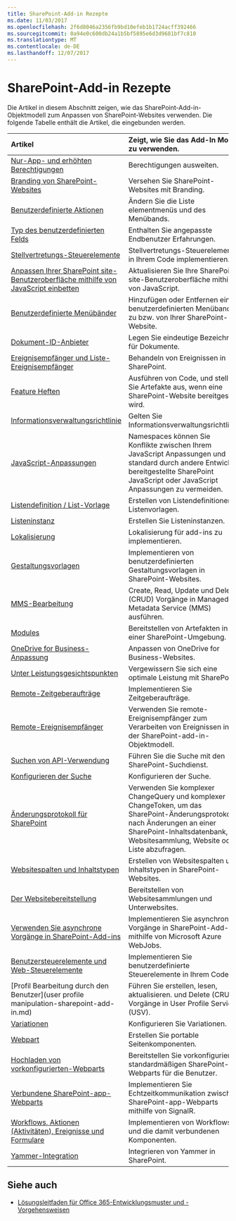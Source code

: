 ```yaml
---
title: SharePoint-Add-in Rezepte
ms.date: 11/03/2017
ms.openlocfilehash: 2f6d8046a2356fb9bd10efeb1b1724acff392466
ms.sourcegitcommit: 0a94e0c600db24a1b5bf5895e6d3d9681bf7c810
ms.translationtype: MT
ms.contentlocale: de-DE
ms.lasthandoff: 12/07/2017
---
```

# <a name="sharepoint-add-in-recipes"></a>SharePoint-Add-in Rezepte

Die Artikel in diesem Abschnitt zeigen, wie das SharePoint-Add-in-Objektmodell zum Anpassen von SharePoint-Websites verwenden. Die folgende Tabelle enthält die Artikel, die eingebunden werden.

|**Artikel**|**Zeigt, wie Sie das Add-In Modell zu verwenden.**|
|:-----|:-----|
|[Nur-App- und erhöhten Berechtigungen](app-only-elevated-privileges-sharepoint-add-in.md)|Berechtigungen ausweiten.|
|[Branding von SharePoint-Websites](branding-sharepoint-sites-sharepoint-add-in.md)|Versehen Sie SharePoint-Websites mit Branding.|
|[Benutzerdefinierte Aktionen](custom-actions-sharepoint-add-in.md)|Ändern Sie die Liste elementmenüs und des Menübands.|
|[Typ des benutzerdefinierten Felds](custom-field-type-sharepoint-add-in.md)|Enthalten Sie angepasste Endbenutzer Erfahrungen.|
|[Stellvertretungs-Steuerelemente](delegate-controls-sharepoint-add-in.md)|Stellvertretungs-Steuerelemente in Ihrem Code implementieren.|
|[Anpassen Ihrer SharePoint site-Benutzeroberfläche mithilfe von JavaScript einbetten](Customize-your-SharePoint-site-UI-by-using-JavaScript.md)|Aktualisieren Sie Ihre SharePoint site-Benutzeroberfläche mithilfe von JavaScript.|
|[Benutzerdefinierte Menübänder](Add-a-custom-ribbon-to-your-SharePoint-site.md)|Hinzufügen oder Entfernen eines benutzerdefinierten Menübands zu bzw. von Ihrer SharePoint-Website.|
|[Dokument-ID-Anbieter](document-id-provider-sharepoint-add-in.md)|Legen Sie eindeutige Bezeichner für Dokumente.|
|[Ereignisempfänger und Liste-Ereignisempfänger](event-receiver-and-list-event-receiver-sharepoint-add-in.md)|Behandeln von Ereignissen in SharePoint.|
|[Feature Heften](feature-stapling-sharepoint-add-in.md)|Ausführen von Code, und stellen Sie Artefakte aus, wenn eine SharePoint-Website bereitgestellt wird.|
|[Informationsverwaltungsrichtlinie](information-management-policy-sharepoint-add-in.md)|Gelten Sie Informationsverwaltungsrichtlinie.|
|[JavaScript-Anpassungen](Embedding-JavaScript-into-SharePoint.md)|Namespaces können Sie Konflikte zwischen Ihrem JavaScript Anpassungen und standard durch andere Entwickler bereitgestellte SharePoint JavaScript oder JavaScript Anpassungen zu vermeiden.|
|[Listendefinition / List-Vorlage](list-definition-template-sharepoint-add-in.md)|Erstellen von Listendefinitionen / Listenvorlagen.|
|[Listeninstanz](list-instance-sharepoint-add-in.md)|Erstellen Sie Listeninstanzen.|
|[Lokalisierung](localization-sharepoint-add-in.md)|Lokalisierung für add-ins zu implementieren.|
|[Gestaltungsvorlagen](master-pages-sharepoint-add-in.md)|Implementieren von benutzerdefinierten Gestaltungsvorlagen in SharePoint-Websites.|
|[MMS-Bearbeitung](mms-manipulation-sharepoint-add-in.md)|Create, Read, Update und Delete (CRUD) Vorgänge in Managed Metadata Service (MMS) ausführen.|
|[Modules](modules-sharepoint-add-in.md)|Bereitstellen von Artefakten in einer SharePoint-Umgebung.|
|[OneDrive for Business-Anpassung](onedrive-for-business-customization-sharepoint-add-in.md)|Anpassen von OneDrive for Business-Websites.|
|[Unter Leistungsgesichtspunkten](performance-considerations-sharepoint-add-in.md)|Vergewissern Sie sich eine optimale Leistung mit SharePoint.|
|[Remote-Zeitgeberaufträge](remote-timer-jobs-sharepoint-add-in.md)|Implementieren Sie Zeitgeberaufträge.|
|[Remote-Ereignisempfänger](Use-remote-event-receivers-in-SharePoint.md)|Verwenden Sie remote-Ereignisempfänger zum Verarbeiten von Ereignissen in der SharePoint-add-in-Objektmodell.|
|[Suchen von API-Verwendung](search-api-usage-sharepoint-add-in.md)|Führen Sie die Suche mit den SharePoint-Suchdienst.|
|[Konfigurieren der Suche](search-configuration-sharepoint-add-in.md)|Konfigurieren der Suche.|
|[Änderungsprotokoll für SharePoint](query-sharepoint-change-log-with-changequery-and-changeToken.md)|Verwenden Sie komplexer ChangeQuery und komplexer ChangeToken, um das SharePoint-Änderungsprotokoll nach Änderungen an einer SharePoint-Inhaltsdatenbank, Websitesammlung, Website oder Liste abzufragen.|
|[Websitespalten und Inhaltstypen](site-columns-and-content-types-sharepoint-add-in.md)|Erstellen von Websitespalten und Inhaltstypen in SharePoint-Websites.|
|[Der Websitebereitstellung](site-provisioning-sharepoint-add-in.md)|Bereitstellen von Websitesammlungen und Unterwebsites.|
|[Verwenden Sie asynchrone Vorgänge in SharePoint-Add-ins](use-asynchronous-operations-in-sharepoint-add-ins.md)|Implementieren Sie asynchrone Vorgänge in SharePoint-Add-ins mithilfe von Microsoft Azure WebJobs.|
|[Benutzersteuerelemente und Web-Steuerelemente](user-controls-and-web-controls-sharepoint-add-in.md)|Implementieren Sie benutzerdefinierte Steuerelemente in Ihrem Code.|
|[Profil Bearbeitung durch den Benutzer](user profile manipulation-sharepoint-add-in.md)|Führen Sie erstellen, lesen, aktualisieren. und Delete (CRUD) Vorgänge in User Profile Service (USV).|
|[Variationen](variations-sharepoint-add-in.md)|Konfigurieren Sie Variationen.|
|[Webpart](web-part-sharepoint-add-in.md)|Erstellen Sie portable Seitenkomponenten.|
|[Hochladen von vorkonfigurierten-Webparts](upload-web-parts-in-sharepoint.md)|Bereitstellen Sie vorkonfigurierte, standardmäßigen SharePoint-Webparts für die Benutzer.|
|[Verbundene SharePoint-app-Webparts](Connect-SharePoint-app-parts-by-using-SignalR.md)|Implementieren Sie Echtzeitkommunikation zwischen SharePoint-app-Webparts mithilfe von SignalR.|
|[Workflows, Aktionen (Aktivitäten), Ereignisse und Formulare](workflows-actions-events-and-forms-sharepoint-add-in.md)|Implementieren von Workflows und die damit verbundenen Komponenten.|
|[Yammer-Integration](yammer-integration-sharepoint-add-in.md)|Integrieren von Yammer in SharePoint.|

## <a name="see-also"></a>Siehe auch
<a name="bk_addresources"> </a>

- [Lösungsleitfaden für Office 365-Entwicklungsmuster und -Vorgehensweisen](Office-365-development-patterns-and-practices-solution-guidance.md)

